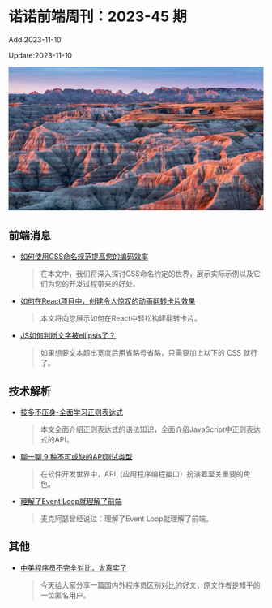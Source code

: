 <!--
 * @Description: weekly-45
 * @Author: zoeblow
 * @Email: zoeblow@gmail.com
 * @Date: 2023-01-01 20:20:45
 * @LastEditors: wangfuyuan
 * @LastEditTime: 2023-11-10 14:08:31
 * @FilePath: \nuofe-weekly1\2023\weekly-45.md
 -->

# 诺诺前端周刊：2023-45 期

Add:2023-11-10

Update:2023-11-10

![202345](../images/2023/202345.jpg)

## 前端消息

- [如何使用CSS命名规范提高您的编码效率](https://mp.weixin.qq.com/s/qW8ns4W5SriKj_BQAyWpxA)

  > 在本文中，我们将深入探讨CSS命名约定的世界，展示实际示例以及它们为您的开发过程带来的好处。

- [如何在React项目中，创建令人惊叹的动画翻转卡片效果](https://mp.weixin.qq.com/s/87UVvVYe9tB4yTdEy6V_3A)

  > 本文将向您展示如何在React中轻松构建翻转卡片。

- [JS如何判断文字被ellipsis了？](https://mp.weixin.qq.com/s/kt3gCLrXcVmiaVoHsvEvNg)

  > 如果想要文本超出宽度后用省略号省略，只需要加上以下的 CSS 就行了。

## 技术解析

- [技多不压身-全面学习正则表达式](https://mp.weixin.qq.com/s/oCHxCDXP8m6IJFDDX2SKhA)

  > 本文全面介绍正则表达式的语法知识，全面介绍JavaScript中正则表达式的API。

- [聊一聊 9 种不可或缺的API测试类型](https://mp.weixin.qq.com/s/y7o0zqUDiyQfg-umQ8XvTw)

  > 在软件开发世界中，API（应用程序编程接口）扮演着至关重要的角色。

- [理解了Event Loop就理解了前端](https://juejin.cn/post/7299346813256728610)

  > 麦克阿瑟曾经说过：理解了Event Loop就理解了前端。

## 其他

- [中美程序员不完全对比，太真实了](https://mp.weixin.qq.com/s/bUiU8-WeifxYbz-iSfHTCg)

  > 今天给大家分享一篇国内外程序员区别对比的好文，原文作者是知乎的一位匿名用户。
